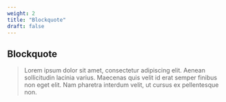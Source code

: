 ```yaml
---
weight: 2
title: "Blockquote"
draft: false
---
```


## Blockquote

> Lorem ipsum dolor sit amet, consectetur adipiscing elit. Aenean sollicitudin lacinia varius. Maecenas quis velit id erat semper 
> finibus non eget elit. Nam pharetra interdum velit, ut cursus ex pellentesque non.
